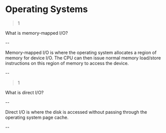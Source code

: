 # Operating Systems

> 1

What is memory-mapped I/O?

--

Memory-mapped I/O is where the operating system allocates a region of memory for device I/O.
The CPU can then issue normal memory load/store instructions on this region of memory to
access the device.

--

> 1

What is direct I/O?

--

Direct I/O is where the disk is accessed without passing through the operating system page cache.

--
